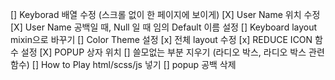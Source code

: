 [] Keyborad 배열 수정 (스크롤 없이 한 페이지에 보이게)
[X] User Name 위치 수정
[X] User Name 공백일 때, Null 일 때 임의 Default 이름 설정
[] Keyboard layout mixin으로 바꾸기
[] Color Theme 설정
[x] 전체 layout 수정
[x] REDUCE ICON 함수 설정
[X] POPUP 상자 위치
[] 쓸모없는 부분 지우기 (라디오 박스, 라디오 박스 관련 함수)
[] How to Play html/scss/js 넣기
[] popup 공백 삭제
